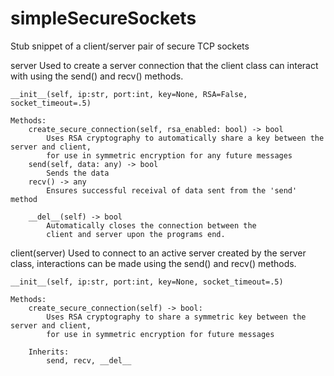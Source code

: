 # simpleSecureSockets
Stub snippet of a client/server pair of secure TCP sockets


server
	Used to create a server connection that the client class can interact
with using the send() and recv() methods.

	__init__(self, ip:str, port:int, key=None, RSA=False, socket_timeout=.5)

	Methods:
		create_secure_connection(self, rsa_enabled: bool) -> bool
			Uses RSA cryptography to automatically share a key between the server and client,
			for use in symmetric encryption for any future messages
		send(self, data: any) -> bool
			Sends the data
		recv() -> any
			Ensures successful receival of data sent from the 'send' method			   

		__del__(self) -> bool
			Automatically closes the connection between the 
			client and server upon the programs end.

client(server)
	Used to connect to an active server created by the server class,
	interactions can be made using the send() and recv() methods.

	__init__(self, ip:str, port:int, key=None, socket_timeout=.5)

	Methods:
		create_secure_connection(self) -> bool:
			Uses RSA cryptography to share a symmetric key between the server and client,
			for use in symmetric encryption for future messages

		Inherits:
			send, recv, __del__
